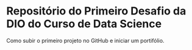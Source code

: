 # Repositório do Primeiro Desafio da DIO do Curso de Data Science
Como subir o primeiro projeto no GitHub e iniciar um portifólio.
